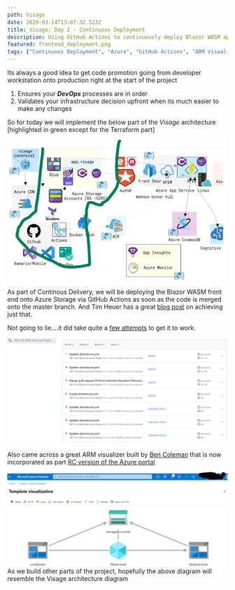 ```yaml
---
path: Visage
date: 2020-03-14T13:07:32.523Z
title: Visage: Day 2 - Continuous Deployment
description: Using GitHub Actions to continuously deploy Blazor WASM app onto Azure Storage
featured: frontend_deployment.png
tags: ["Continuous Deployment", "Azure", "GitHub Actions", "ARM Visualizer"]
---
```

<!--StartFragment-->

Its always a good idea to get code promotion going from developer workstation onto production right at the start of the project

1. Ensures your ***DevOps*** processes are in order
2. Validates your infrastructure decision upfront when its much easier to make any changes

So for today we will implement the below part of the *Visage* architecture [highlighted in green except for the Terraform part]

![Visage Frontend Deployment](./frontend_deployment.png)

As part of Continous Delivery, we will be deploying the Blazor WASM front end onto Azure Storage via GitHub Actions as soon as the code is merged onto the master branch. And Tim Heuer has a great [blog post](https://timheuer.com/blog/deploy-blazor-app-to-azure-using-github-actions/) on achieving just that.

Not going to lie....it did take quite a [few attempts](https://github.com/indcoder/Visage/actions) to get it to work.

![GitHub Actions run status](./github_actions_run_status.png)

Also came across a great ARM visualizer built by [Ben Coleman](https://twitter.com/BenCodeGeek/status/1248272453509484550) that is now incorporated as part [RC version of the Azure portal](https://rc.portal.azure.com/)

![ARM Visualizer](./arm_visualizer.png)
As we build other parts of the project, hopefully the above diagram will resemble the Visage architecture diagram


<!--EndFragment-->
